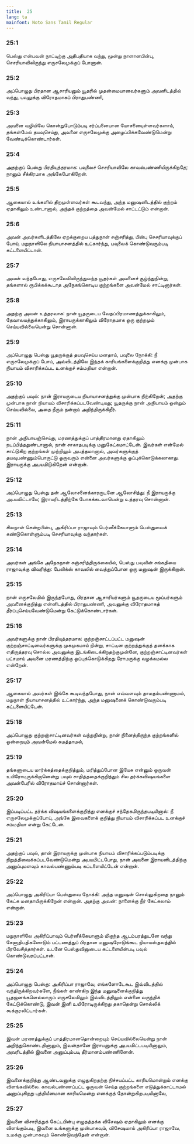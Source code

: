 ```yaml
---
title:  25
lang: ta
mainfont: Noto Sans Tamil Regular
---
```


###  25:1

பெஸ்து என்பவன் நாட்டிற்கு அதிபதியாக வந்து, மூன்று நாளானபின்பு, செசரியாவிலிருந்து எருசலேமுக்குப் போனான்.

###  25:2

அப்பொழுது பிரதான ஆசாரியனும் யூதரில் முதன்மையானவர்களும் அவனிடத்தில் வந்து, பவுலுக்கு விரோதமாகப் பிராதுபண்ணி,

###  25:3

அவனை வழியிலே கொன்றுபோடும்படி சர்ப்பனையான யோசனையுள்ளவர்களாய், தங்கள்மேல் தயவுசெய்து, அவனை எருசலேமுக்கு அழைப்பிக்கவேண்டுமென்று வேண்டிக்கொண்டார்கள்.

###  25:4

அதற்குப் பெஸ்து பிரதியுத்தரமாக: பவுலைச் செசரியாவிலே காவல்பண்ணியிருக்கிறதே; நானும் சீக்கிரமாக அங்கேபோகிறேன்.

###  25:5

ஆகையால் உங்களில் திறமுள்ளவர்கள் கூடவந்து, அந்த மனுஷனிடத்தில் குற்றம் ஏதாகிலும் உண்டானால், அந்தக் குற்றத்தை அவன்மேல் சாட்டட்டும் என்றான்.

###  25:6

அவன் அவர்களிடத்திலே ஏறக்குறைய பத்துநாள் சஞ்சரித்து, பின்பு செசரியாவுக்குப் போய், மறுநாளிலே நியாயாசனத்தில் உட்கார்ந்து, பவுலைக் கொண்டுவரும்படி கட்டளையிட்டான்.

###  25:7

அவன் வந்தபோது, எருசலேமிலிருந்துவந்த யூதர்கள் அவனைச் சூழ்ந்துநின்று, தங்களால் ரூபிக்கக்கூடாத அநேகங்கொடிய குற்றங்களை அவன்மேல் சாட்டினார்கள்.

###  25:8

அதற்கு அவன் உத்தரவாக: நான் யூதருடைய வேதப்பிரமாணத்துக்காகிலும், தேவாலயத்துக்காகிலும், இராயருக்காகிலும் விரோதமாக ஒரு குற்றமும் செய்யவில்லையென்று சொன்னான்.

###  25:9

அப்பொழுது பெஸ்து யூதருக்குத் தயவுசெய்ய மனதாய், பவுலை நோக்கி: நீ எருசலேமுக்குப் போய், அவ்விடத்திலே இந்தக் காரியங்களைக்குறித்து எனக்கு முன்பாக நியாயம் விசாரிக்கப்பட உனக்குச் சம்மதியா என்றான்.

###  25:10

அதற்குப் பவுல்: நான் இராயருடைய நியாயாசனத்துக்கு முன்பாக நிற்கிறேன்; அதற்கு முன்பாக நான் நியாயம் விசாரிக்கப்படவேண்டியது; யூதருக்கு நான் அநியாயம் ஒன்றும் செய்யவில்லை, அதை நீரும் நன்றாய் அறிந்திருக்கிறீர்.

###  25:11

நான் அநியாயஞ்செய்து, மரணத்துக்குப் பாத்திரமானது ஏதாகிலும் நடப்பித்ததுண்டானால், நான் சாகாதபடிக்கு மனுகேட்கமாட்டேன். இவர்கள் என்மேல் சாட்டுகிற குற்றங்கள் முற்றிலும் அபத்தமானால், அவர்களுக்குத் தயவுபண்ணும்பொருட்டு ஒருவரும் என்னை அவர்களுக்கு ஒப்புக்கொடுக்கலாகாது. இராயருக்கு அபயமிடுகிறேன் என்றான்.

###  25:12

அப்பொழுது பெஸ்து தன் ஆலோசனைக்காரருடனே ஆலோசித்து: நீ இராயருக்கு அபயமிட்டாயே; இராயரிடத்திற்கே போகக்கடவாயென்று உத்தரவு சொன்னான்.

###  25:13

சிலநாள் சென்றபின்பு, அகிரிப்பா ராஜாவும் பெர்னீக்கேயாளும் பெஸ்துவைக் கண்டுகொள்ளும்படி செசரியாவுக்கு வந்தார்கள்.

###  25:14

அவர்கள் அங்கே அநேகநாள் சஞ்சரித்திருக்கையில், பெஸ்து பவுலின் சங்கதியை ராஜாவுக்கு விவரித்து: பேலிக்ஸ் காவலில் வைத்துப்போன ஒரு மனுஷன் இருக்கிறான்.

###  25:15

நான் எருசலேமில் இருந்தபோது, பிரதான ஆசாரியர்களும் யூதருடைய மூப்பர்களும் அவனைக்குறித்து என்னிடத்தில் பிராதுபண்ணி, அவனுக்கு விரோதமாகத் தீர்ப்புசெய்யவேண்டுமென்று கேட்டுக்கொண்டார்கள்.

###  25:16

அவர்களுக்கு நான் பிரதியுத்தரமாக: குற்றஞ்சாட்டப்பட்ட மனுஷன் குற்றஞ்சாட்டினவர்களுக்கு முகமுகமாய் நின்று, சாட்டின குற்றத்துக்குத் தனக்காக எதிருத்தரவு சொல்ல அவனுக்கு இடங்கிடைக்கிறதற்குமுன்னே, குற்றஞ்சாட்டினவர்கள் பட்சமாய் அவனை மரணத்திற்கு ஒப்புக்கொடுக்கிறது ரோமருக்கு வழக்கமல்ல என்றேன்.

###  25:17

ஆகையால் அவர்கள் இங்கே கூடிவந்தபோது, நான் எவ்வளவும் தாமதம்பண்ணாமல், மறுநாள் நியாயாசனத்தில் உட்கார்ந்து, அந்த மனுஷனைக் கொண்டுவரும்படி கட்டளையிட்டேன்.

###  25:18

அப்பொழுது குற்றஞ்சாட்டினவர்கள் வந்துநின்று, நான் நினைத்திருந்த குற்றங்களில் ஒன்றையும் அவன்மேல் சுமத்தாமல்,

###  25:19

தங்களுடைய மார்க்கத்தைக்குறித்தும், மரித்துப்போன இயேசு என்னும் ஒருவன் உயிரோடிருக்கிறானென்று பவுல் சாதித்ததைக்குறித்தும் சில தர்க்கவிஷயங்களை அவன்பேரில் விரோதமாய்ச் சொன்னார்கள்.

###  25:20

இப்படிப்பட்ட தர்க்க விஷயங்களைக்குறித்து எனக்குச் சந்தேகமிருந்தபடியினால்: நீ எருசலேமுக்குப்போய், அங்கே இவைகளைக் குறித்து நியாயம் விசாரிக்கப்பட உனக்குச் சம்மதியா என்று கேட்டேன்.

###  25:21

அதற்குப் பவுல், தான் இராயருக்கு முன்பாக நியாயம் விசாரிக்கப்படும்படிக்கு நிறுத்திவைக்கப்படவேண்டுமென்று அபயமிட்டபோது, நான் அவனை இராயனிடத்திற்கு அனுப்புமளவும் காவல்பண்ணும்படி கட்டளையிட்டேன் என்றான்.

###  25:22

அப்பொழுது அகிரிப்பா பெஸ்துவை நோக்கி: அந்த மனுஷன் சொல்லுகிறதை நானும் கேட்க மனதாயிருக்கிறேன் என்றான். அதற்கு அவன்: நாளைக்கு நீர் கேட்கலாம் என்றான்.

###  25:23

மறுநாளிலே அகிரிப்பாவும் பெர்னீக்கேயாளும் மிகுந்த ஆடம்பரத்துடனே வந்து சேனாதிபதிகளோடும் பட்டணத்துப் பிரதான மனுஷரோடுங்கூட நியாயஸ்தலத்தில் பிரவேசித்தார்கள். உடனே பெஸ்துவினுடைய கட்டளையின்படி பவுல் கொண்டுவரப்பட்டான்.

###  25:24

அப்பொழுது பெஸ்து: அகிரிப்பா ராஜாவே, எங்களோடேகூட இவ்விடத்தில் வந்திருக்கிறவர்களே, நீங்கள் காண்கிற இந்த மனுஷனைக்குறித்து யூதஜனங்களெல்லாரும் எருசலேமிலும் இவ்விடத்திலும் என்னை வருந்திக் கேட்டுக்கொண்டு, இவன் இனி உயிரோடிருக்கிறது தகாதென்று சொல்லிக் கூக்குரலிட்டார்கள்.

###  25:25

இவன் மரணத்துக்குப் பாத்திரமானதொன்றையும் செய்யவில்லையென்று நான் அறிந்துகொண்டதினாலும், இவன்தானே இராயனுக்கு அபயமிட்டபடியினாலும், அவரிடத்தில் இவனை அனுப்பும்படி தீர்மானம்பண்ணினேன்.

###  25:26

இவனைக்குறித்து ஆண்டவனுக்கு எழுதுகிறதற்கு நிச்சயப்பட்ட காரியமொன்றும் எனக்கு விளங்கவில்லை. காவல்பண்ணப்பட்ட ஒருவன் செய்த குற்றங்களை எடுத்துக்காட்டாமல் அனுப்புகிறது புத்தியீனமான காரியமென்று எனக்குத் தோன்றுகிறபடியினாலே,

###  25:27

இவனை விசாரித்துக் கேட்டபின்பு எழுதத்தக்க விசேஷம் ஏதாகிலும் எனக்கு விளங்கும்படி, இவனை உங்களுக்கு முன்பாகவும், விசேஷமாய் அகிரிப்பா ராஜாவே, உமக்கு முன்பாகவும் கொண்டுவந்தேன் என்றான்.

